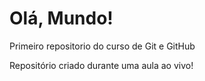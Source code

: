 # Olá, Mundo!
 Primeiro repositorio do curso de Git e GitHub

 Repositório criado durante uma aula ao vivo!
 